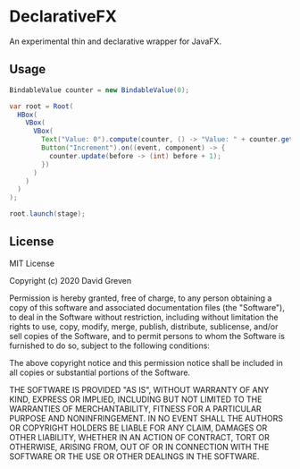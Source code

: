 # DeclarativeFX

An experimental thin and declarative wrapper for JavaFX.

## Usage

```java
BindableValue counter = new BindableValue(0);

var root = Root(
  HBox(
    VBox(
      VBox(
        Text("Value: 0").compute(counter, () -> "Value: " + counter.get()),
        Button("Increment").on((event, component) -> {
          counter.update(before -> (int) before + 1);
        })
      )
    )
  )
);

root.launch(stage);
```

## License

MIT License

Copyright (c) 2020 David Greven

Permission is hereby granted, free of charge, to any person obtaining a copy
of this software and associated documentation files (the "Software"), to deal
in the Software without restriction, including without limitation the rights
to use, copy, modify, merge, publish, distribute, sublicense, and/or sell
copies of the Software, and to permit persons to whom the Software is
furnished to do so, subject to the following conditions:

The above copyright notice and this permission notice shall be included in all
copies or substantial portions of the Software.

THE SOFTWARE IS PROVIDED "AS IS", WITHOUT WARRANTY OF ANY KIND, EXPRESS OR
IMPLIED, INCLUDING BUT NOT LIMITED TO THE WARRANTIES OF MERCHANTABILITY,
FITNESS FOR A PARTICULAR PURPOSE AND NONINFRINGEMENT. IN NO EVENT SHALL THE
AUTHORS OR COPYRIGHT HOLDERS BE LIABLE FOR ANY CLAIM, DAMAGES OR OTHER
LIABILITY, WHETHER IN AN ACTION OF CONTRACT, TORT OR OTHERWISE, ARISING FROM,
OUT OF OR IN CONNECTION WITH THE SOFTWARE OR THE USE OR OTHER DEALINGS IN THE
SOFTWARE.
